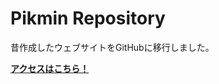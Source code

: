 # Pikmin Repository

昔作成したウェブサイトをGitHubに移行しました。

[**アクセスはこちら！**](https://noamoa16.github.io/pikmin-repository/)